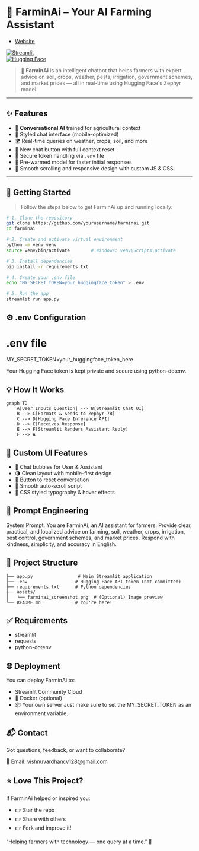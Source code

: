 # 🌾 FarminAi – Your AI Farming Assistant 
- [Website](https://farmin-ai.streamlit.app/)

[![Streamlit](https://img.shields.io/badge/Built%20With-Streamlit-ff4b4b?logo=streamlit&logoColor=white)](https://streamlit.io)  
[![Hugging Face](https://img.shields.io/badge/API-HuggingFace-yellow?logo=huggingface&logoColor=white)](https://huggingface.co/HuggingFaceH4/zephyr-7b-beta)  

> 🤖 **FarminAi** is an intelligent chatbot that helps farmers with expert advice on soil, crops, weather, pests, irrigation, government schemes, and market prices — all in real-time using Hugging Face's Zephyr model.

---

## ✨ Features

- 🧠 **Conversational AI** trained for agricultural context  
- 💬 Styled chat interface (mobile-optimized)  
- 🌍 Real-time queries on weather, crops, soil, and more  
- 🔁 New chat button with full context reset  
- 🔐 Secure token handling via `.env` file  
- 🚀 Pre-warmed model for faster initial responses  
- 📱 Smooth scrolling and responsive design with custom JS & CSS

---

## 🚀 Getting Started

> Follow the steps below to get FarminAi up and running locally:

```bash
# 1. Clone the repository
git clone https://github.com/yourusername/farminai.git
cd farminai

# 2. Create and activate virtual environment
python -m venv venv
source venv/bin/activate        # Windows: venv\Scripts\activate

# 3. Install dependencies
pip install -r requirements.txt

# 4. Create your .env file
echo "MY_SECRET_TOKEN=your_huggingface_token" > .env

# 5. Run the app
streamlit run app.py

```
## ⚙️ .env Configuration

# .env file
MY_SECRET_TOKEN=your_huggingface_token_here

Your Hugging Face token is kept private and secure using python-dotenv.

## 💡 How It Works

```mermaid
graph TD
    A[User Inputs Question] --> B[Streamlit Chat UI]
    B --> C[Formats & Sends to Zephyr-7B]
    C --> D[Hugging Face Inference API]
    D --> E[Receives Response]
    E --> F[Streamlit Renders Assistant Reply]
    F --> A
```
## 🎨 Custom UI Features
- 🔘 Chat bubbles for User & Assistant
- 🌗 Clean layout with mobile-first design
- 🧩 Button to reset conversation
- 📜 Smooth auto-scroll script
- 📐 CSS styled typography & hover effects

## 🧠 Prompt Engineering
System Prompt:
You are FarminAi, an AI assistant for farmers. Provide clear, practical, and localized advice
on farming, soil, weather, crops, irrigation, pest control, government schemes, and market prices.
Respond with kindness, simplicity, and accuracy in English.

## 📁 Project Structure

```
├── app.py                 # Main Streamlit application
├── .env                  # Hugging Face API token (not committed)
├── requirements.txt      # Python dependencies
├── assets/
│   └── farminai_screenshot.png  # (Optional) Image preview
└── README.md             # You're here!

```
## ✅ Requirements

- streamlit
- requests
- python-dotenv

## 🌐 Deployment

You can deploy FarminAi to:

- Streamlit Community Cloud
- 🐳 Docker (optional)
- 📦 Your own server
Just make sure to set the MY_SECRET_TOKEN as an environment variable.

## 📬 Contact
Got questions, feedback, or want to collaborate?

📧 Email: vishnuvardhancv128@gmail.com

## ⭐ Love This Project?
If FarminAi helped or inspired you:
- 👉 Star the repo
- 👉 Share with others
- 👉 Fork and improve it!

“Helping farmers with technology — one query at a time.” 🌱







